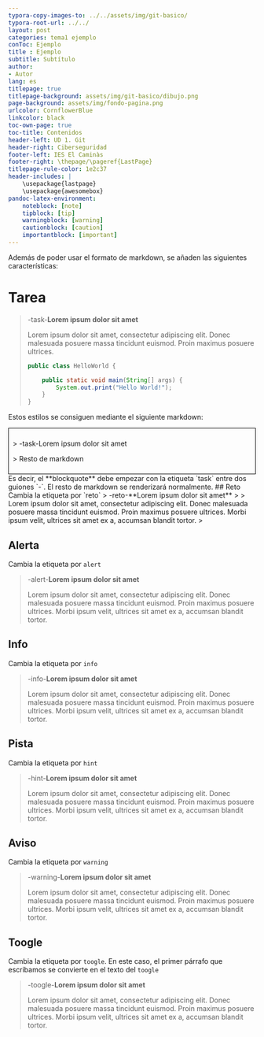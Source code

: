 ```yaml
---
typora-copy-images-to: ../../assets/img/git-basico/
typora-root-url: ../../
layout: post
categories: tema1 ejemplo
conToc: Ejemplo
title : Ejemplo
subtitle: Subtítulo
author:
- Autor
lang: es
titlepage: true
titlepage-background: assets/img/git-basico/dibujo.png
page-background: assets/img/fondo-pagina.png
urlcolor: CornflowerBlue
linkcolor: black
toc-own-page: true
toc-title: Contenidos
header-left: UD 1. Git
header-right: Ciberseguridad
footer-left: IES El Caminàs
footer-right: \thepage/\pageref{LastPage}
titlepage-rule-color: 1e2c37
header-includes: |
    \usepackage{lastpage} 
    \usepackage{awesomebox}
pandoc-latex-environment:
    noteblock: [note]
    tipblock: [tip]
    warningblock: [warning]
    cautionblock: [caution]
    importantblock: [important]
---
```



Además de poder usar el formato de markdown, se añaden las siguientes características:
# Tarea
> -task-**Lorem ipsum dolor sit amet**
>
> Lorem ipsum dolor sit amet, consectetur adipiscing elit. Donec malesuada posuere massa tincidunt euismod. Proin maximus posuere ultrices.
>
> ```java
> public class HelloWorld {
> 
>     public static void main(String[] args) {
>         System.out.print("Hello World!");
>     }
> }
> ```
>
> 

Estos estilos se consiguen mediante el siguiente markdown:
<div style='border: 1px solid black; padding:8px'>
<p>
> -task-Lorem ipsum dolor sit amet
</p>
<p>
> Resto de markdown
</p>
</div>
Es decir, el **blockquote** debe empezar con la etiqueta `task` entre dos guiones `-`.
El resto de markdown se renderizará normalmente.
## Reto
Cambia la etiqueta por `reto`
> -reto-**Lorem ipsum dolor sit amet**
>
> Lorem ipsum dolor sit amet, consectetur adipiscing elit. Donec malesuada posuere massa tincidunt euismod. Proin maximus posuere ultrices. Morbi  ipsum velit, ultrices sit amet ex a, accumsan blandit tortor.
> 

## Alerta
Cambia la etiqueta por `alert`
> -alert-**Lorem ipsum dolor sit amet**
>
> Lorem ipsum dolor sit amet, consectetur adipiscing elit. Donec malesuada posuere massa tincidunt euismod. Proin maximus posuere ultrices. Morbi ipsum velit, ultrices sit amet ex a, accumsan blandit tortor.



## Info
Cambia la etiqueta por `info`
> -info-**Lorem ipsum dolor sit amet**
>
> Lorem ipsum dolor sit amet, consectetur adipiscing elit. Donec malesuada posuere massa tincidunt euismod. Proin maximus posuere ultrices. Morbi  ipsum velit, ultrices sit amet ex a, accumsan blandit tortor. 



## Pista
Cambia la etiqueta por `hint`
> -hint-**Lorem ipsum dolor sit amet**
>
> Lorem ipsum dolor sit amet, consectetur adipiscing elit. Donec malesuada posuere massa tincidunt euismod. Proin maximus posuere ultrices. Morbi  ipsum velit, ultrices sit amet ex a, accumsan blandit tortor.
> 



## Aviso
Cambia la etiqueta por `warning`
> -warning-**Lorem ipsum dolor sit amet**
>
> Lorem ipsum dolor sit amet, consectetur adipiscing elit. Donec malesuada posuere massa tincidunt euismod. Proin maximus posuere ultrices. Morbi ipsum velit, ultrices sit amet ex a, accumsan blandit tortor.
> 



## Toogle

Cambia la etiqueta por `toogle`. En este caso, el primer párrafo que escribamos se convierte en el texto del `toogle`

> -toogle-**Lorem ipsum dolor sit amet**
>
> Lorem ipsum dolor sit amet, consectetur adipiscing elit. Donec malesuada posuere massa tincidunt euismod. Proin maximus posuere ultrices. Morbi ipsum velit, ultrices sit amet ex a, accumsan blandit tortor.

